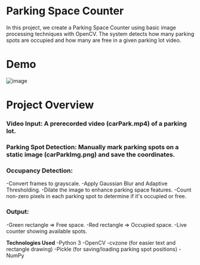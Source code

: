 # Parking Space Counter

In this project, we create a Parking Space Counter using basic image processing techniques with OpenCV.
The system detects how many parking spots are occupied and how many are free in a given parking lot video.

# Demo

![image](https://github.com/user-attachments/assets/c659ff5b-ad67-4d6c-b7d6-28b64a87d516)

# Project Overview
### Video Input: A prerecorded video (carPark.mp4) of a parking lot.
### Parking Spot Detection: Manually mark parking spots on a static image (carParkImg.png) and save the coordinates.
### Occupancy Detection:
  -Convert frames to grayscale.
  -Apply Gaussian Blur and Adaptive Thresholding.
  -Dilate the image to enhance parking space features.
  -Count non-zero pixels in each parking spot to determine if it's occupied or free.
### Output:

  -Green rectangle => Free space.
  -Red rectangle => Occupied space.
  -Live counter showing available spots.

**Technologies Used**
-Python 3
-OpenCV
-cvzone (for easier text and rectangle drawing)
-Pickle (for saving/loading parking spot positions)
-NumPy
